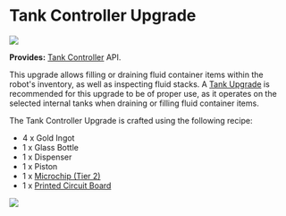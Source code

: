 # Tank Controller Upgrade

![](https://ocdoc.cil.li/_media/items:upgradetankcontroller.png)

**Provides:** [Tank Controller](/component/tank_controller) API.

This upgrade allows filling or draining fluid container items within the
robot's inventory, as well as inspecting fluid stacks. A [Tank
Upgrade](/item/tank_upgrade) is recommended for this upgrade to be of
proper use, as it operates on the selected internal tanks when draining
or filling fluid container items.

The Tank Controller Upgrade is crafted using the following recipe:

- 4 x Gold Ingot
- 1 x Glass Bottle
- 1 x Dispenser
- 1 x Piston
- 1 x [Microchip (Tier 2)](/item/materials)
- 1 x [Printed Circuit Board](/item/materials)

![](https://ocdoc.cil.li/_media/recipes:items:tankcontroller.png)